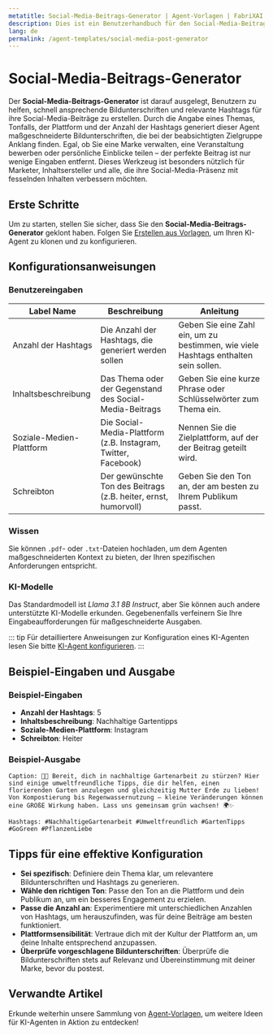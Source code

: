 ```yaml
---
metatitle: Social-Media-Beitrags-Generator | Agent-Vorlagen | FabriXAI Benutzerhandbuch
description: Dies ist ein Benutzerhandbuch für den Social-Media-Beitrags-Generator, der entwickelt wurde, um Benutzern dabei zu helfen, effizient ansprechende Social-Media-Inhalte zu erstellen.
lang: de
permalink: /agent-templates/social-media-post-generator
---
```


# Social-Media-Beitrags-Generator

Der **Social-Media-Beitrags-Generator** ist darauf ausgelegt, Benutzern zu helfen, schnell ansprechende Bildunterschriften und relevante Hashtags für ihre Social-Media-Beiträge zu erstellen. Durch die Angabe eines Themas, Tonfalls, der Plattform und der Anzahl der Hashtags generiert dieser Agent maßgeschneiderte Bildunterschriften, die bei der beabsichtigten Zielgruppe Anklang finden. Egal, ob Sie eine Marke verwalten, eine Veranstaltung bewerben oder persönliche Einblicke teilen – der perfekte Beitrag ist nur wenige Eingaben entfernt. Dieses Werkzeug ist besonders nützlich für Marketer, Inhaltsersteller und alle, die ihre Social-Media-Präsenz mit fesselnden Inhalten verbessern möchten.

## Erste Schritte

Um zu starten, stellen Sie sicher, dass Sie den **Social-Media-Beitrags-Generator** geklont haben. Folgen Sie [Erstellen aus Vorlagen](/en-us/create-from-templates/), um Ihren KI-Agent zu klonen und zu konfigurieren.

## Konfigurationsanweisungen

### Benutzereingaben

| Label Name              | Beschreibung                                                     | Anleitung                                                           |
|-------------------------|------------------------------------------------------------------|---------------------------------------------------------------------|
| Anzahl der Hashtags     | Die Anzahl der Hashtags, die generiert werden sollen             | Geben Sie eine Zahl ein, um zu bestimmen, wie viele Hashtags enthalten sein sollen. |
| Inhaltsbeschreibung     | Das Thema oder der Gegenstand des Social-Media-Beitrags          | Geben Sie eine kurze Phrase oder Schlüsselwörter zum Thema ein.     |
| Soziale-Medien-Plattform| Die Social-Media-Plattform (z.B. Instagram, Twitter, Facebook)   | Nennen Sie die Zielplattform, auf der der Beitrag geteilt wird.      |
| Schreibton              | Der gewünschte Ton des Beitrags (z.B. heiter, ernst, humorvoll)  | Geben Sie den Ton an, der am besten zu Ihrem Publikum passt.        |

### Wissen

Sie können `.pdf`- oder `.txt`-Dateien hochladen, um dem Agenten maßgeschneiderten Kontext zu bieten, der Ihren spezifischen Anforderungen entspricht.

### KI-Modelle

Das Standardmodell ist *Llama 3.1 8B Instruct*, aber Sie können auch andere unterstützte KI-Modelle erkunden. Gegebenenfalls verfeinern Sie Ihre Eingabeaufforderungen für maßgeschneiderte Ausgaben.

::: tip
Für detailliertere Anweisungen zur Konfiguration eines KI-Agenten lesen Sie bitte [KI-Agent konfigurieren](/en-us/configure-ai-agent/).
:::

## Beispiel-Eingaben und Ausgabe

### Beispiel-Eingaben

- **Anzahl der Hashtags**: 5
- **Inhaltsbeschreibung**: Nachhaltige Gartentipps
- **Soziale-Medien-Plattform**: Instagram
- **Schreibton**: Heiter

### Beispiel-Ausgabe

```
Caption: 🌱💚 Bereit, dich in nachhaltige Gartenarbeit zu stürzen? Hier sind einige umweltfreundliche Tipps, die dir helfen, einen florierenden Garten anzulegen und gleichzeitig Mutter Erde zu lieben! Von Kompostierung bis Regenwassernutzung – kleine Veränderungen können eine GROßE Wirkung haben. Lass uns gemeinsam grün wachsen! 🌍✨ 

Hashtags: #NachhaltigeGartenarbeit #Umweltfreundlich #GartenTipps #GoGreen #PflanzenLiebe
```

## Tipps für eine effektive Konfiguration

- **Sei spezifisch**: Definiere dein Thema klar, um relevantere Bildunterschriften und Hashtags zu generieren.
- **Wähle den richtigen Ton**: Passe den Ton an die Plattform und dein Publikum an, um ein besseres Engagement zu erzielen.
- **Passe die Anzahl an**: Experimentiere mit unterschiedlichen Anzahlen von Hashtags, um herauszufinden, was für deine Beiträge am besten funktioniert.
- **Plattformsensibilität**: Vertraue dich mit der Kultur der Plattform an, um deine Inhalte entsprechend anzupassen.
- **Überprüfe vorgeschlagene Bildunterschriften**: Überprüfe die Bildunterschriften stets auf Relevanz und Übereinstimmung mit deiner Marke, bevor du postest.

## Verwandte Artikel
Erkunde weiterhin unsere Sammlung von [Agent-Vorlagen](/en-us/agent-templates/), um weitere Ideen für KI-Agenten in Aktion zu entdecken!